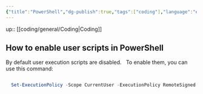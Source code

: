 ```yaml
---
{"title":"PowerShell","dg-publish":true,"tags":["coding"],"language":"en","permalink":"/coding/power-shell/power-shell/","dgPassFrontmatter":true}
---
```


up:: [[coding/general/Coding\|Coding]]

## How to enable user scripts in PowerShell

By default user execution scripts are disabled.  
To enable them, you can use this command:

```PowerShell

  Set-ExecutionPolicy -Scope CurrentUser -ExecutionPolicy RemoteSigned

```
